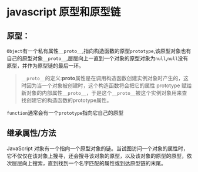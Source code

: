 # javascript 原型和原型链

## 原型：

`Object`有一个私有属性`__proto__`,指向构造函数的原型`prototype`,该原型对象也有自己的原型对象`__proto__`,层层向上一直到一个对象的原型对象为`null`,`null`没有原型，并作为原型链的最后一环。

> `__proto__`的定义:**proto**属性是在调用构造函数创建实例对象时产生的，这时因为当一个对象被创建时，这个构造函数将会把它的属性 prototype 赋给新对象的内部属性`__proto__`，于是这个`__proto__`被这个实例对象用来查找创建它的构造函数的prototype属性。

`function`通常会有一个`prototype`指向它自己的原型



## 继承属性/方法

JavaScript 对象有一个指向一个原型对象的链。当试图访问一个对象的属性时，它不仅仅在该对象上搜寻，还会搜寻该对象的原型，以及该对象的原型的原型，依次层层向上搜索，直到找到一个名字匹配的属性或到达原型链的末尾。
